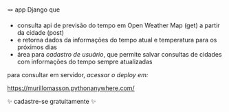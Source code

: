 🪢 app Django que
*  consulta api de previsão do tempo em Open Weather Map (get) a partir da cidade (post)
*  e retorna dados da informações do tempo atual e temperatura para os próximos dias
*  área para _cadastro de usuário_, que permite salvar consultas de cidades com informações do tempo sempre atualizadas

para consultar em servidor, _acessar o deploy em:_

https://murillomasson.pythonanywhere.com/

✨ cadastre-se gratuitamente ✨
